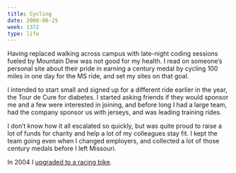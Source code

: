 ```yaml
---
title: Cycling
date: 2000-06-25
week: 1372
type: life
---
```


Having replaced walking across campus with late-night coding sessions fueled by Mountain Dew was not good for my health. I read on someone’s personal site about their pride in earning a century medal by cycling 100 miles in one day for the MS ride, and set my sites on that goal.

I intended to start small and signed up for a different ride earlier in the year, the Tour de Cure for diabetes. I started asking friends if they would sponsor me and a few were interested in joining, and before long I had a large team, had the company sponsor us with jerseys, and was leading training rides.

I don’t know how it all escalated so quickly, but was quite proud to raise a lot of funds for charity and help a lot of my colleagues stay fit. I kept the team going even when I changed employers, and collected a lot of those century medals before I left Missouri.

In 2004 I [upgraded to a racing bike](/2004/01/02/new-ride.html).
